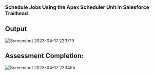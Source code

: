 ###  Schedule Jobs Using the Apex Scheduler Unit in  Salesforce Trailhead
## Output
![Screenshot 2023-04-17 223719](https://user-images.githubusercontent.com/91957156/232558992-e0968ced-c995-4b02-ac48-511adbc499c1.png)

## Assessment Completion:

![Screenshot 2023-04-17 223455](https://user-images.githubusercontent.com/91957156/232558621-71f94f90-b3ad-4b91-87f1-dbec2502e28e.png)
